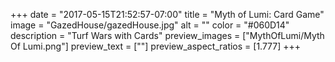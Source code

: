 +++
date = "2017-05-15T21:52:57-07:00"
title = "Myth of Lumi: Card Game"
image = "GazedHouse/gazedHouse.jpg"
alt = ""
color = "#060D14"
description = "Turf Wars with Cards"
preview_images = ["MythOfLumi/Myth Of Lumi.png"]
preview_text = [""]
preview_aspect_ratios = [1.777]
+++